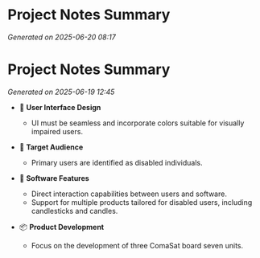 # Project Notes Summary

*Generated on 2025-06-20 08:17*

# Project Notes Summary

*Generated on 2025-06-19 12:45*

- 🎨 **User Interface Design**
  - UI must be seamless and incorporate colors suitable for visually impaired users.

- 👥 **Target Audience**
  - Primary users are identified as disabled individuals.

- 🚀 **Software Features**
  - Direct interaction capabilities between users and software.
  - Support for multiple products tailored for disabled users, including candlesticks and candles.

- 📦 **Product Development**
  - Focus on the development of three ComaSat board seven units.